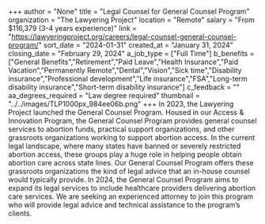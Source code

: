 +++
author = "None"
title = "Legal Counsel for General Counsel Program"
organization = "The Lawyering Project"
location = "Remote"
salary = "From $116,379 (3-4 years experience)"
link = "https://lawyeringproject.org/careers/legal-counsel-general-counsel-program/"
sort_date = "2024-01-31"
created_at = "January 31, 2024"
closing_date = "February 29, 2024"
a_job_type = ["Full Time"]
b_benefits = ["General Benefits","Retirement","Paid Leave","Health Insurance","Paid Vacation","Permanently Remote","Dental","Vision","Sick time","Disability insurance","Professional development","Life insurance","FSA","Long-term disability insurance","Short-term disability insurance"]
c_feedback = ""
aa_degrees_required = "Law degree required"
thumbnail = "../../images/TLP1000px_984ee06b.png"
+++
In 2023, the Lawyering Project launched the General Counsel Program. Housed in our Access & Innovation Program, the General Counsel Program provides general counsel services to abortion funds, practical support organizations, and other grassroots organizations working to support abortion access.  In the current legal landscape, where many states have banned or severely restricted abortion access, these groups play a huge role in helping people obtain abortion care across state lines. Our General Counsel Program offers these grassroots organizations the kind of legal advice that an in-house counsel would typically provide.  In 2024, the General Counsel Program aims to expand its legal services to include healthcare providers delivering abortion care services.  We are seeking an experienced attorney to join this program who will provide legal advice and technical assistance to the program’s clients.   